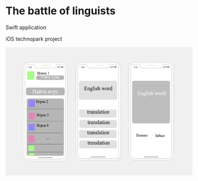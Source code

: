 # The battle of linguists
Swift application

iOS technopark project

![Alt text](/prototype-ui.jpg?raw=true "Optional Title")
